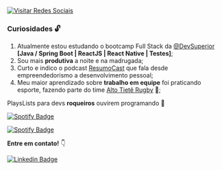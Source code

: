 <a href="https://linktr.ee/biacoelho"><img src="https://i.imgur.com/Q6jYDIR.png" title="Visitar Redes Sociais" /></a>


### Curiosidades :unlock:


1. Atualmente estou estudando o bootcamp Full Stack da [@DevSuperior](https://github.com/devsuperior) **[Java / Spring Boot | ReactJS | React Native | Testes]**;
2. Sou mais **produtiva** a noite e na madrugada;
3. Curto e indico o podcast [ResumoCast](https://www.resumocast.com.br) que fala desde empreendedorismo a desenvolvimento pessoal;
4. Meu maior aprendizado sobre **trabalho em equipe** foi praticando esporte, fazendo parte do time [Alto Tietê Rugby](https://www.instagram.com/altotieterugby) 🏉;


PlaysLists para devs **roqueiros** ouvirem programando :metal:

[![Spotify Badge](https://img.shields.io/badge/Instrumental%20Madness-Spotify-sucess)](https://open.spotify.com/playlist/37i9dQZF1DWUk47CLxI4Uo?si=KC8xEY-XQ52UUYx0iqBcFA)


[![Spotify Badge](https://img.shields.io/badge/Vampire%20Party-Spotify-sucess)](https://open.spotify.com/playlist/16aetRuek20SdGN5L8Gi41?si=Vf5jJ0KeQT-KBj86O0kKYA)

**Entre em contato!** :point_down:

[![Linkedin Badge](https://img.shields.io/badge/-LinkedIn-blue?style=for-the-badge&logo=Linkedin&logoColor=white&link=https://www.linkedin.com/in/biacoelho)](https://www.linkedin.com/in/biacoelho)

